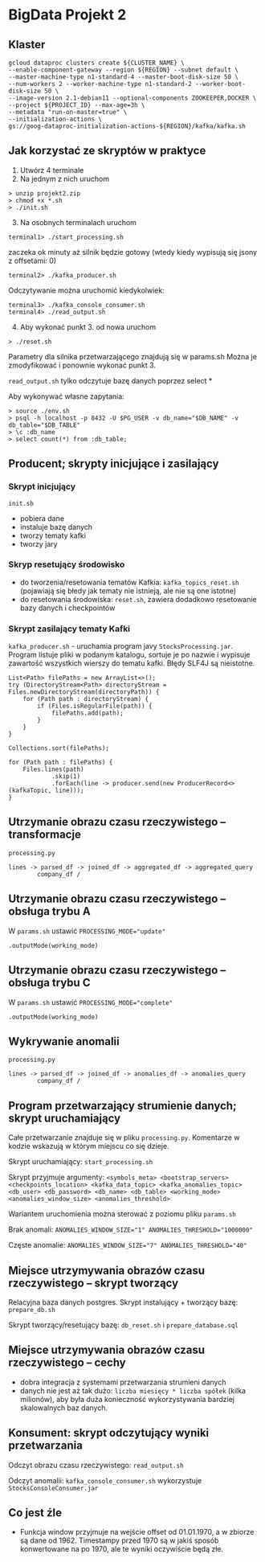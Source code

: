 # BigData Projekt 2

## Klaster
```
gcloud dataproc clusters create ${CLUSTER_NAME} \
--enable-component-gateway --region ${REGION} --subnet default \
--master-machine-type n1-standard-4 --master-boot-disk-size 50 \
--num-workers 2 --worker-machine-type n1-standard-2 --worker-boot-disk-size 50 \
--image-version 2.1-debian11 --optional-components ZOOKEEPER,DOCKER \
--project ${PROJECT_ID} --max-age=3h \
--metadata "run-on-master=true" \
--initialization-actions \
gs://goog-dataproc-initialization-actions-${REGION}/kafka/kafka.sh
```
## Jak korzystać ze skryptów w praktyce
1. Utwórz 4 terminale
2. Na jednym z nich uruchom
```
> unzip projekt2.zip
> chmod +x *.sh
> ./init.sh
```
3. Na osobnych terminalach uruchom
```
terminal1> ./start_processing.sh
```
zaczeka ok minuty aż silnik będzie gotowy (wtedy kiedy wypisują się jsony z offsetami: 0)
```
terminal2> ./kafka_producer.sh
```
Odczytywanie można uruchomić kiedykolwiek:
```
terminal3> ./kafka_console_consumer.sh
terminal4> ./read_output.sh
```
4. Aby wykonać punkt 3. od nowa uruchom
```
> ./reset.sh
```
Parametry dla silnika przetwarzającego znajdują się w params.sh
Można je zmodyfikować i ponownie wykonać punkt 3.

`read_output.sh` tylko odczytuje bazę danych poprzez select *

Aby wykonywać własne zapytania:
```
> source ./env.sh
> psql -h localhost -p 8432 -U $PG_USER -v db_name="$DB_NAME" -v db_table="$DB_TABLE"
> \c :db_name
> select count(*) from :db_table;
```
## Producent; skrypty inicjujące i zasilający

### Skrypt inicjujący
`init.sh`
- pobiera dane
- instaluje bazę danych
- tworzy tematy kafki
- tworzy jary

### Skryp resetujący środowisko
- do tworzenia/resetowania tematów Kafkia: `kafka_topics_reset.sh` (pojawiają się błedy jak tematy nie istnieją, ale nie są one istotne)
- do resetowania środowiska: `reset.sh`, zawiera dodadkowo resetowanie bazy danych i checkpointów

### Skrypt zasilający tematy Kafki
`kafka_producer.sh` - uruchamia program javy `StocksProcessing.jar`. Program listuje pliki w podanym katalogu, sortuje je po nazwie i wypisuje zawartość wszystkich wierszy do tematu kafki. Błędy SLF4J są nieistotne.
```
List<Path> filePaths = new ArrayList<>();
try (DirectoryStream<Path> directoryStream = Files.newDirectoryStream(directoryPath)) {
    for (Path path : directoryStream) {
        if (Files.isRegularFile(path)) {
            filePaths.add(path);
        }
    }
}

Collections.sort(filePaths);

for (Path path : filePaths) {
    Files.lines(path)
            .skip(1)
            .forEach(line -> producer.send(new ProducerRecord<>(kafkaTopic, line)));
}
```

## Utrzymanie obrazu czasu rzeczywistego – transformacje
`processing.py`
```
lines -> parsed_df -> joined_df -> aggregated_df -> aggregated_query
	    company_df /
```

## Utrzymanie obrazu czasu rzeczywistego – obsługa trybu A
W `params.sh` ustawić `PROCESSING_MODE="update"`
```
.outputMode(working_mode)
```

## Utrzymanie obrazu czasu rzeczywistego – obsługa trybu C
W `params.sh` ustawić `PROCESSING_MODE="complete"`
```
.outputMode(working_mode)
```

## Wykrywanie anomalii
`processing.py`
```
lines -> parsed_df -> joined_df -> anomalies_df -> anomalies_query
	    company_df /
```

## Program przetwarzający strumienie danych; skrypt uruchamiający
Całe przetwarzanie znajduje się w pliku `processing.py`. Komentarze w kodzie wskazują w którym miejscu co się dzieje.

Skrypt uruchamiający: `start_processing.sh`

Skrypt przyjmuje argumenty:
`<symbols_meta> <bootstrap_servers> <checkpoints_location> <kafka_data_topic> <kafka_anomalies_topic> <db_user> <db_password> <db_name> <db_table> <working_mode> <anomalies_window_size> <anomalies_threshold>`

Wariantem uruchomienia można sterować z poziomu pliku `params.sh`

Brak anomali: `ANOMALIES_WINDOW_SIZE="1" ANOMALIES_THRESHOLD="1000000"`

Częste anomalie: `ANOMALIES_WINDOW_SIZE="7" ANOMALIES_THRESHOLD="40"`

## Miejsce utrzymywania obrazów czasu rzeczywistego – skrypt tworzący
Relacyjna baza danych postgres.
Skrypt instalujący + tworzący bazę: `prepare_db.sh`

Skrypt tworzący/resetujący bazę: `db_reset.sh` i `prepare_database.sql`

## Miejsce utrzymywania obrazów czasu rzeczywistego – cechy
- dobra integracja z systemami przetwarzania strumieni danych
- danych nie jest aż tak dużo: `liczba miesięcy * liczba spółek` (kilka milionów),
aby była duża konieczność wykorzystywania bardziej skalowalnych baz danych.


## Konsument: skrypt odczytujący wyniki przetwarzania
Odczyt obrazu czasu rzeczywistego: `read_output.sh`

Odczyt anomalii: `kafka_console_consumer.sh` wykorzystuje `StocksConsoleConsumer.jar`

## Co jest źle
- Funkcja window przyjmuje na wejście offset od 01.01.1970, a w zbiorze są dane od 1962.
Timestampy przed 1970 są w jakiś sposób konwertowane na po 1970, ale te wyniki oczywiście będą złe.
